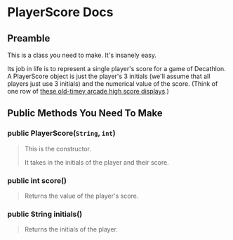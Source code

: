 # PlayerScore Docs

## Preamble

This is a class you need to make. It's insanely easy.

Its job in life is to represent a single player's score for a game of Decathlon. A PlayerScore object is just the player's 3 initials (we'll assume that all players just use 3 initials) and the numerical value of the score. (Think of one row of [these old-timey arcade high score displays](https://www.google.com/search?rlz=1C1GCEV_en&q=arcade+high+score+screen&tbm=isch&source=univ&sa=X&ved=2ahUKEwje1-Cm6OvgAhXTrZ4KHbnjCxkQsAR6BAgFEAE&biw=1920&bih=937).)

## Public Methods You Need To Make

### public PlayerScore(`String`, `int`)

> This is the constructor.
>
> It takes in the initials of the player and their score.

### public int score()

> Returns the value of the player's score.

### public String initials()

> Returns the initials of the player.